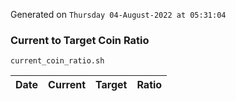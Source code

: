 Generated on `Thursday 04-August-2022 at 05:31:04`

### Current to Target Coin Ratio
`current_coin_ratio.sh`

Date|Current|Target|Ratio
---|---|---|---
